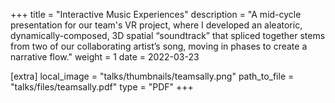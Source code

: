 +++
title = "Interactive Music Experiences"
description = "A mid-cycle presentation for our team's VR project, where I developed an aleatoric, dynamically-composed, 3D spatial “soundtrack” that spliced together stems from two of our collaborating artist’s song, moving in phases to create a narrative flow."
weight = 1
date = 2022-03-23

[extra]
local_image = "talks/thumbnails/teamsally.png"
path_to_file = "talks/files/teamsally.pdf"
type = "PDF"
+++
